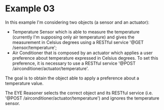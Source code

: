 Example 03
==========

In this example I'm considering two objects (a sensor and an actuator):
* Temperature Sensor which is able to measure the temperature (currently I'm supposing only air temperature) and gives the measurement in Celsius degrees using a RESTful service '@GET /sensor/temperature';
* Air Conditioner that is composed by an actuator which applies a user preference about temperature expressed in Celsius degrees. To set this preference, it is necessary to use a RESTful service '@POST /airconditioner/actuator/temperature'.

The goal is to obtain the object able to apply a preference about a temperature value.

The EYE Reasoner selects the correct object and its RESTful service (i.e. '@POST /airconditioner/actuator/temperature') and ignores the temperature sensor.
